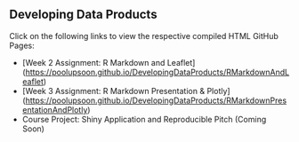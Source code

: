 ## Developing Data Products

Click on the following links to view the respective compiled HTML GitHub Pages:

- [Week 2 Assignment: R Markdown and Leaflet] (https://poolupsoon.github.io/DevelopingDataProducts/RMarkdownAndLeaflet)
- [Week 3 Assignment: R Markdown Presentation & Plotly] (https://poolupsoon.github.io/DevelopingDataProducts/RMarkdownPresentationAndPlotly)
- Course Project: Shiny Application and Reproducible Pitch (Coming Soon)
